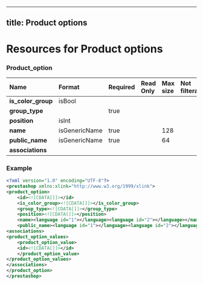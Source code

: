 
---
title: Product options
---

# Resources for Product options


### Product_option

|        Name        |    Format     | Required | Read Only | Max size | Not filterable | Description |
| :----------------- | :------------ | :------- | :-------- | :------- | :------------- | :---------- |
| **is_color_group** | isBool        |          |           |          |                |             |
| **group_type**     |               | true     |           |          |                |             |
| **position**       | isInt         |          |           |          |                |             |
| **name**           | isGenericName | true     |           | 128      |                |             |
| **public_name**    | isGenericName | true     |           | 64       |                |             |
| **associations**   |               |          |           |          |                |             |


### Example

```xml
<?xml version="1.0" encoding="UTF-8"?>
<prestashop xmlns:xlink="http://www.w3.org/1999/xlink">
<product_option>
	<id><![CDATA[]]></id>
	<is_color_group><![CDATA[]]></is_color_group>
	<group_type><![CDATA[]]></group_type>
	<position><![CDATA[]]></position>
	<name><language id="1"></language><language id="2"></language></name>
	<public_name><language id="1"></language><language id="2"></language></public_name>
<associations>
<product_option_values>
	<product_option_value>
	<id><![CDATA[]]></id>
	</product_option_value>
</product_option_values>
</associations>
</product_option>
</prestashop>

```

